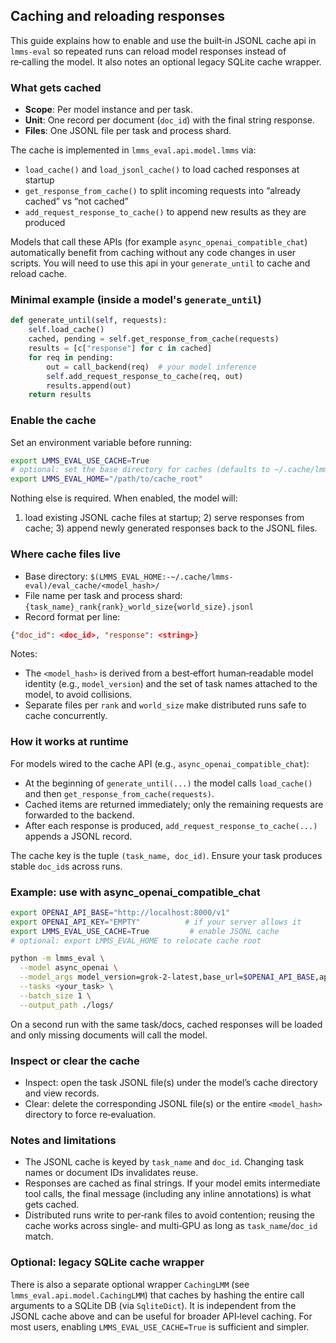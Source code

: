 ## Caching and reloading responses

This guide explains how to enable and use the built‑in JSONL cache api in `lmms-eval` so repeated runs can reload model responses instead of re‑calling the model. It also notes an optional legacy SQLite cache wrapper.

### What gets cached

- **Scope**: Per model instance and per task.
- **Unit**: One record per document (`doc_id`) with the final string response.
- **Files**: One JSONL file per task and process shard.

The cache is implemented in `lmms_eval.api.model.lmms` via:
- `load_cache()` and `load_jsonl_cache()` to load cached responses at startup
- `get_response_from_cache()` to split incoming requests into “already cached” vs “not cached”
- `add_request_response_to_cache()` to append new results as they are produced

Models that call these APIs (for example `async_openai_compatible_chat`) automatically benefit from caching without any code changes in user scripts. You will need to use this api in your `generate_until` to cache and reload cache.

### Minimal example (inside a model's `generate_until`)

```python
def generate_until(self, requests):
    self.load_cache()
    cached, pending = self.get_response_from_cache(requests)
    results = [c["response"] for c in cached]
    for req in pending:
        out = call_backend(req)  # your model inference
        self.add_request_response_to_cache(req, out)
        results.append(out)
    return results
```

### Enable the cache

Set an environment variable before running:

```bash
export LMMS_EVAL_USE_CACHE=True
# optional: set the base directory for caches (defaults to ~/.cache/lmms-eval)
export LMMS_EVAL_HOME="/path/to/cache_root"
```

Nothing else is required. When enabled, the model will:
1) load existing JSONL cache files at startup; 2) serve responses from cache; 3) append newly generated responses back to the JSONL files.

### Where cache files live

- Base directory: `$(LMMS_EVAL_HOME:-~/.cache/lmms-eval)/eval_cache/<model_hash>/`
- File name per task and process shard: `{task_name}_rank{rank}_world_size{world_size}.jsonl`
- Record format per line:

```json
{"doc_id": <doc_id>, "response": <string>}
```

Notes:
- The `<model_hash>` is derived from a best‑effort human‑readable model identity (e.g., `model_version`) and the set of task names attached to the model, to avoid collisions.
- Separate files per `rank` and `world_size` make distributed runs safe to cache concurrently.

### How it works at runtime

For models wired to the cache API (e.g., `async_openai_compatible_chat`):
- At the beginning of `generate_until(...)` the model calls `load_cache()` and then `get_response_from_cache(requests)`.
- Cached items are returned immediately; only the remaining requests are forwarded to the backend.
- After each response is produced, `add_request_response_to_cache(...)` appends a JSONL record.

The cache key is the tuple `(task_name, doc_id)`. Ensure your task produces stable `doc_id`s across runs.

### Example: use with async_openai_compatible_chat

```bash
export OPENAI_API_BASE="http://localhost:8000/v1"
export OPENAI_API_KEY="EMPTY"          # if your server allows it
export LMMS_EVAL_USE_CACHE=True         # enable JSONL cache
# optional: export LMMS_EVAL_HOME to relocate cache root

python -m lmms_eval \
  --model async_openai \
  --model_args model_version=grok-2-latest,base_url=$OPENAI_API_BASE,api_key=$OPENAI_API_KEY \
  --tasks <your_task> \
  --batch_size 1 \
  --output_path ./logs/
```

On a second run with the same task/docs, cached responses will be loaded and only missing documents will call the model.

### Inspect or clear the cache

- Inspect: open the task JSONL file(s) under the model’s cache directory and view records.
- Clear: delete the corresponding JSONL file(s) or the entire `<model_hash>` directory to force re‑evaluation.

### Notes and limitations

- The JSONL cache is keyed by `task_name` and `doc_id`. Changing task names or document IDs invalidates reuse.
- Responses are cached as final strings. If your model emits intermediate tool calls, the final message (including any inline annotations) is what gets cached.
- Distributed runs write to per‑rank files to avoid contention; reusing the cache works across single‑ and multi‑GPU as long as `task_name`/`doc_id` match.

### Optional: legacy SQLite cache wrapper

There is also a separate optional wrapper `CachingLMM` (see `lmms_eval.api.model.CachingLMM`) that caches by hashing the entire call arguments to a SQLite DB (via `SqliteDict`). It is independent from the JSONL cache above and can be useful for broader API‑level caching. For most users, enabling `LMMS_EVAL_USE_CACHE=True` is sufficient and simpler.



